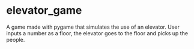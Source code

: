 # elevator_game
A game made with pygame that simulates the use of an elevator. User inputs a number as a floor, the elevator goes to the floor and picks up the people. 
